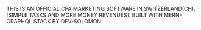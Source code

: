THIS IS AN OFFICIAL CPA MARKETING SOFTWARE IN SWITZERLAND(CH).
[SIMPLE TASKS AND MORE MONEY REVENUES].
BUILT WITH MERN-GRAPHQL STACK BY DEV-SOLOMON.